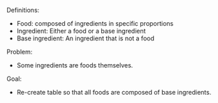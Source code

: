 Definitions:
- Food: composed of ingredients in specific proportions
- Ingredient: Either a food or a base ingredient
- Base ingredient: An ingredient that is not a food

Problem:
- Some ingredients are foods themselves.

Goal:
- Re-create table so that all foods are composed of base ingredients.